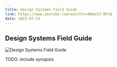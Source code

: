 ```yaml
---
title: Design Systems Field Guide
link: https://www.youtube.com/watch?v=8WwV17-BYvQ
date: 2023-07-13
---
```


## Design Systems Field Guide

![Design Systems Field Guide](https://www.youtube.com/watch?v=8WwV17-BYvQ)

TODO: include synopsis.